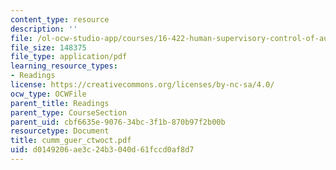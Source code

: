 ```yaml
---
content_type: resource
description: ''
file: /ol-ocw-studio-app/courses/16-422-human-supervisory-control-of-automated-systems-spring-2004/d0149206ae3c24b3040d61fccd0af8d7_cumm_guer_ctwoct.pdf
file_size: 148375
file_type: application/pdf
learning_resource_types:
- Readings
license: https://creativecommons.org/licenses/by-nc-sa/4.0/
ocw_type: OCWFile
parent_title: Readings
parent_type: CourseSection
parent_uid: cbf6635e-9076-34bc-3f1b-870b97f2b00b
resourcetype: Document
title: cumm_guer_ctwoct.pdf
uid: d0149206-ae3c-24b3-040d-61fccd0af8d7
---
```

